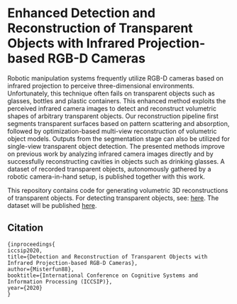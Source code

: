 # Enhanced Detection and Reconstruction of Transparent Objects with Infrared Projection-based RGB-D Cameras

Robotic manipulation systems frequently utilize RGB-D cameras based on infrared projection to perceive three-dimensional environments. Unfortunately, this technique often fails on transparent objects such as glasses, bottles and plastic containers. This enhanced method exploits the perceived infrared camera images to detect and reconstruct volumetric shapes of arbitrary transparent objects. Our reconstruction pipeline first segments transparent surfaces based on pattern scattering and absorption, followed by optimization-based multi-view reconstruction of volumetric object models. Outputs from the segmentation stage can also be utilized for single-view transparent object detection. The presented methods improve on previous work by analyzing infrared camera images directly and by successfully reconstructing cavities in objects such as drinking glasses. 
A dataset of recorded transparent objects, autonomously gathered by a robotic camera-in-hand setup, is published together with this work.

This repository contains code for generating volumetric 3D reconstructions of transparent objects. For detecting transparent objects, see: [here](https://github.com/Misterfun88/glass-recognition-enhanced).
The dataset will be published [here](https://tams.informatik.uni-hamburg.de/research/datasets/index.php).

## Citation

```@
{inproceedings{
iccsip2020,
title={Detection and Reconstruction of Transparent Objects with Infrared Projection-based RGB-D Cameras},
author={Misterfun88},
booktitle={International Conference on Cognitive Systems and Information Processing (ICCSIP)},
year={2020}
}
```